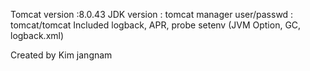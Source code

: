  Tomcat version :8.0.43
 JDK version : 
 tomcat manager user/passwd : tomcat/tomcat
 Included logback, APR, probe
 setenv (JVM Option, GC, logback.xml) 
 
 Created by Kim jangnam
